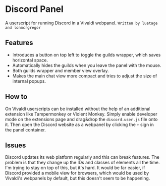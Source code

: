 # Discord Panel

A userscript for running Discord in a Vivaldi webpanel.
`Written by luetage and lonmcrgregor`

## Features

* Introduces a button on top left to toggle the guilds wrapper, which saves horizontal space.
* Automatically hides the guilds when you leave the panel with the mouse.
* Both guilds wrapper and member view overlay.
* Makes the main chat view more compact and tries to adjust the size of internal popups.

## How to

On Vivaldi userscripts can be installed without the help of an additional extension like Tampermonkey or Violent Monkey. Simply enable developer mode on the extensions page and drag&drop the `discord.user.js` file onto it. Then open the Discord website as a webpanel by clicking the `+` sign in the panel container.

## Issues

Discord updates its web platform regularly and this can break features. The problem is that they change up the IDs and classes of elements all the time. I'm trying to stay on top of this, but it's hard. It would be far easier, if Discord provided a mobile view for browsers, which would be used by Vivaldi's webpanels by default, but this doesn't seem to be happening.